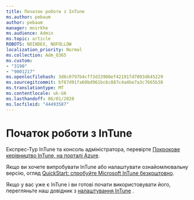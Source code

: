 ```yaml
---
title: Початок роботи з InTune
ms.author: pebaum
author: pebaum
manager: mnirkhe
ms.audience: Admin
ms.topic: article
ROBOTS: NOINDEX, NOFOLLOW
localization_priority: Normal
ms.collection: Adm_O365
ms.custom:
- "3190"
- "9001217"
ms.openlocfilehash: 3d6c0797b4cf73d33908ef42191fd7093d645229
ms.sourcegitcommit: bf87d91fa60bd961bc6c887c4a4be7a3c7665b38
ms.translationtype: MT
ms.contentlocale: uk-UA
ms.lasthandoff: 06/01/2020
ms.locfileid: "44493587"
---
```

# <a name="getting-started-with-intune"></a>Початок роботи з InTune

Експрес-Тур InTune та консоль адміністратора, перевірте [Покрокове керівництво InTune, на порталі Azure](https://docs.microsoft.com/intune/fundamentals/tutorial-walkthrough-intune-portal).

Якщо ви хочете випробувати InTune або налаштувати ознайомлювальну версію, огляд [QuickStart: спробуйте Microsoft InTune безкоштовно](https://docs.microsoft.com/intune/fundamentals/free-trial-sign-up).

Якщо у вас уже є InTune і ви готові почати використовувати його, перегляньте наш довідник з [налаштування InTune](https://docs.microsoft.com/intune/fundamentals/setup-steps) . 